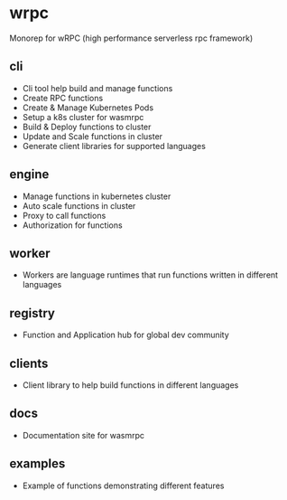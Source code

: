 # wrpc
Monorep for wRPC (high performance serverless rpc framework)

## cli
- Cli tool help build and manage functions
- Create RPC functions
- Create & Manage Kubernetes Pods
- Setup a k8s cluster for wasmrpc
- Build & Deploy functions to cluster
- Update and Scale functions in cluster
- Generate client libraries for supported languages


## engine
- Manage functions in kubernetes cluster
- Auto scale functions in cluster
- Proxy to call functions
- Authorization for functions

## worker
- Workers are language runtimes that run functions written in different languages

## registry
- Function and Application hub for global dev community

## clients
- Client library to help build functions in different languages

## docs
- Documentation site for wasmrpc

## examples
- Example of functions demonstrating different features
